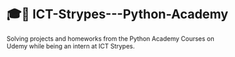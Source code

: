 # 🎓🐍 ICT-Strypes---Python-Academy
Solving projects and homeworks from the Python Academy Courses on Udemy while being an intern at ICT Strypes.
